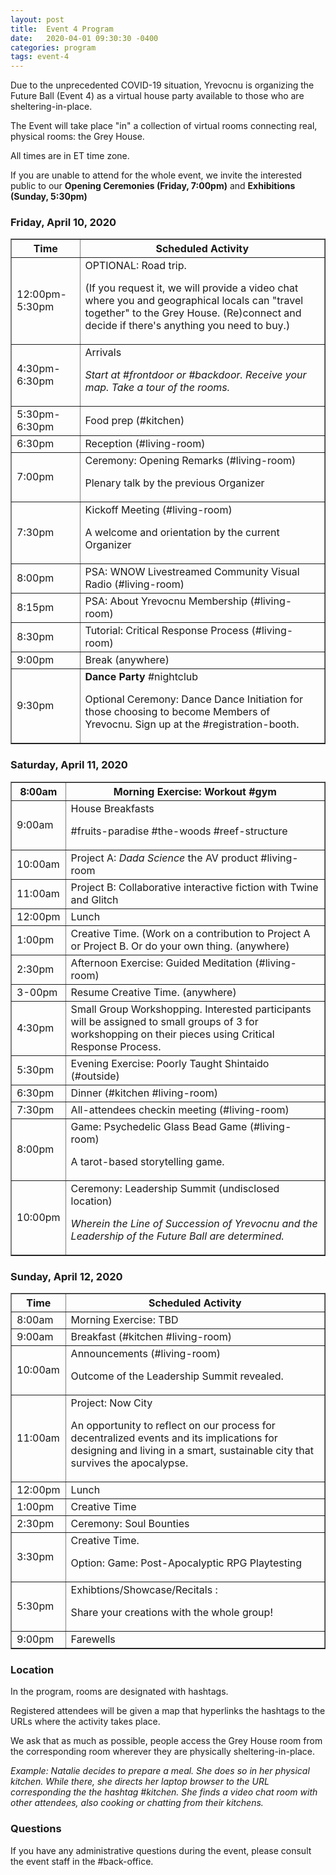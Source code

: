 ```yaml
---
layout: post
title:  Event 4 Program
date:   2020-04-01 09:30:30 -0400
categories: program
tags: event-4
---
```


Due to the unprecedented COVID-19 situation, Yrevocnu is organizing the Future Ball (Event 4) as a virtual house party available to those who are sheltering-in-place.

The Event will take place "in" a collection of virtual rooms connecting real, physical rooms: the Grey House.

All times are in ET time zone.

If you are unable to attend for the whole event, we invite the interested public to our <strong>Opening Ceremonies (Friday, 7:00pm)</strong> and <strong>Exhibitions (Sunday, 5:30pm)</strong>

### Friday, April 10, 2020

<table border="1">
<tr>
  <th>Time</th>
  <th>Scheduled Activity</th>
</tr>
<tr>
  <td>12:00pm-5:30pm</td>
  <td>OPTIONAL: Road trip.
  <p>(If you request it, we will provide a video chat where you and geographical locals can "travel together" to the Grey House. (Re)connect and decide if there's anything you need to buy.)</p></td>
</tr>
<tr>
  <td>4:30pm-6:30pm</td>
  <td>Arrivals
  <p><em>Start at #frontdoor or #backdoor. Receive your map. Take a tour of the rooms.</em></p></td>
</tr>
<tr>
  <td>5:30pm-6:30pm</td>
  <td>Food prep (#kitchen)</td>
</tr>
<tr>
  <td>6:30pm</td>
  <td>Reception (#living-room)</td>
</tr>
<tr>
  <td>7:00pm</td>
  <td>Ceremony:
  Opening Remarks (#living-room)
  <p>Plenary talk by the previous Organizer</p></td>
</tr>
<tr>
  <td>7:30pm</td>
  <td>Kickoff Meeting (#living-room)
  <p>A welcome and orientation by the current Organizer</p>
  </td>
</tr>
<tr>
  <td>8:00pm</td>
  <td>PSA: <span class="reef">WNOW Livestreamed Community Visual Radio</span> (#living-room)</td>
</tr>
<tr>
  <td>8:15pm</td>
  <td>PSA: About Yrevocnu Membership (#living-room)</td>
</tr>
<tr>
  <td>8:30pm</td>
  <td>Tutorial: <span class="paradise">Critical Response Process</span> (#living-room)</td>
</tr>
<tr>
  <td>9:00pm</td>
  <td>Break  (anywhere)</td>
</tr>
<tr>
  <td>9:30pm</td>
  <td><strong>Dance Party</strong>  #nightclub
  <p>Optional Ceremony: Dance Dance Initiation for those choosing to become Members of Yrevocnu. Sign up at the #registration-booth.</p>
  </td>
</tr>
</table>

### Saturday, April 11, 2020

<table border="1">
<tr>
  <th>8:00am</th>
  <th>Morning Exercise: <span class="reef">Workout</span> #gym</th>
</tr>
<tr>
  <td>9:00am</td>
  <td>House Breakfasts
  <p>
     <span class="paradise">#fruits-paradise</span>
     <span class="woods">#the-woods</span>
     <span class="reef">#reef-structure</span>
  </p>
  </td>
</tr>
<tr>
  <td>10:00am</td>
  <td>Project A: <em>Dada Science</em> the AV product #living-room</td>
</tr>
<tr>
  <td>11:00am</td>
  <td>Project B: Collaborative interactive fiction with Twine and Glitch</td>
</tr>
<tr>
  <td>12:00pm</td>
  <td>Lunch</td>
</tr>
<tr>
  <td>1:00pm</td>
  <td>Creative Time. (Work on a contribution to Project A or Project B. Or do your own thing. (anywhere)</td>
</tr>
<tr>
  <td>2:30pm</td>
  <td>Afternoon Exercise: <span class="paradise">Guided Meditation</span> (#living-room)</td>
</tr>
<tr>
  <td>3-00pm</td>
  <td>Resume Creative Time. (anywhere)</td>
</tr>
<tr>
  <td>4:30pm</td>
  <td>Small Group Workshopping. Interested participants will be assigned to small groups of 3 for workshopping on their pieces using Critical Response Process.</td>
</tr>
<tr>
  <td>5:30pm</td>
  <td>Evening Exercise: <span class="woods">Poorly Taught Shintaido</span> (#outside)</td>
</tr>
<tr>
  <td>6:30pm</td>
  <td>Dinner (#kitchen #living-room)</td>
</tr>
<tr>
  <td>7:30pm</td>
  <td>All-attendees checkin meeting (#living-room)</td>
</tr>
<tr>
  <td>8:00pm</td>
  <td>Game: Psychedelic Glass Bead Game (#living-room)
  <p>A tarot-based storytelling game.</p></td>
</tr>
<tr>
  <td>10:00pm</td>
  <td>Ceremony: Leadership Summit (undisclosed location)
  <p><em>Wherein the Line of Succession of Yrevocnu and the Leadership of the Future Ball are determined.</em></p></td>
</tr>
</table>

### Sunday, April 12, 2020

<table border="1">
<tr>
  <th>Time</th>
  <th>Scheduled Activity</th>
</tr>
<tr>
  <td>8:00am</td>
  <td>Morning Exercise: TBD</td>
</tr>
<tr>
  <td>9:00am</td>
  <td>Breakfast (#kitchen #living-room)</td>
</tr>
<tr>
  <td>10:00am</td>
  <td>Announcements (#living-room)
  <p>Outcome of the Leadership Summit revealed.</p>
</td>
</tr>
<tr>
  <td>11:00am</td>
  <td>Project: <span class="woods">Now City</span>
  <p>An opportunity to reflect on our process for decentralized events and its implications for designing and living in a smart, sustainable city that survives the apocalypse.</p>
  </td>
</tr>
<tr>
  <td>12:00pm</td>
  <td>Lunch
  </td>
</tr>
<tr>
  <td>1:00pm</td>
  <td>Creative Time</td>
</tr>
<tr>
  <td>2:30pm</td>
  <td>Ceremony: Soul Bounties</td>
</tr>
<tr>
  <td>3:30pm</td>
  <td>Creative Time.
  <p>Option: Game: Post-Apocalyptic RPG Playtesting</p>
  </td>
</tr>
<tr>
  <td>5:30pm</td>
  <td>Exhibtions/Showcase/Recitals :
  <p>Share your creations with the whole group!</p>
  </td>
</tr>
<tr>
  <td>9:00pm</td>
  <td>Farewells</td>
</tr>
</table>

<h3>Location</h3>

In the program, rooms are designated with hashtags.

Registered attendees will be given a map that hyperlinks the hashtags to the URLs where the activity takes place.

We ask that as much as possible, people access the Grey House room from the corresponding room wherever they are physically sheltering-in-place.

<em>Example: Natalie decides to prepare a meal. She does so in her physical kitchen. While there, she directs her laptop browser to the URL corresponding the the hashtag #kitchen. She finds a video chat room with other attendees, also cooking or chatting from their kitchens.</em>

<h3>Questions</h3>

If you have any administrative questions during the event, please consult the event staff in the #back-office.